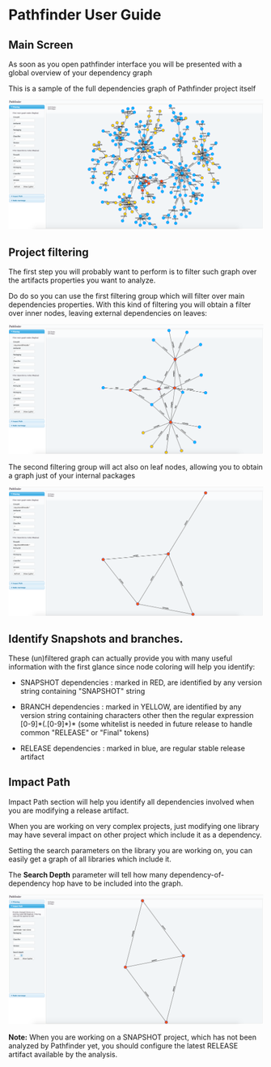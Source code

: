 # Pathfinder User Guide

## Main Screen

As soon as you open pathfinder interface you will be presented with a global overview of your dependency graph

This is a sample of the full dependencies graph of Pathfinder project itself

![Pathfinder UI](images/pathfinder-ui-full.png)

## Project filtering

The first step you will probably want to perform is to filter such graph over the artifacts properties you want to analyze.

Do do so you can use the first filtering group which will filter over main dependencies properties.
With this kind of filtering you will obtain a filter over inner nodes, leaving external dependencies on leaves:
  
![Pathfinder Inner filtering](images/pathfinder-ui-filter1.png)

The second filtering group will act also on leaf nodes, allowing you to obtain a graph just of your internal packages

![Pathfinder Leaves Filtering](images/pathfinder-ui-filter2.png)

## Identify Snapshots and branches.

These (un)filtered graph can actually provide you with many useful information with the first glance since node coloring will help you identify:

- SNAPSHOT dependencies : marked in RED, are identified by any version string containing "SNAPSHOT" string

- BRANCH dependencies : marked in YELLOW, are identified by any version string containing characters other then the regular expression  [0-9]\*(\.[0-9]\*)\* (some whitelist is needed in future release to handle common "RELEASE" or "Final" tokens)

- RELEASE dependencies : marked in blue, are regular stable release artifact

## Impact Path

Impact Path section will help you identify all dependencies involved when you are modifying a release artifact.

When you are working on very complex projects, just modifying one library may have several impact on other project which include it as a dependency.

Setting the search parameters on the library you are working on, you can easily get a graph of all libraries which include it. 

The **Search Depth** parameter will tell how many dependency-of-dependency hop have to be included into the graph.

![Pathfinder Impact Path](images/pathfinder-ui-impact.png)

**Note:** When you are working on a SNAPSHOT project, which has not been analyzed by Pathfinder yet, you should configure the latest RELEASE artifact available by the analysis.
